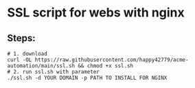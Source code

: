 # SSL script for webs with nginx

## Steps:
```
# 1. download
curl -OL https://raw.githubusercontent.com/happy42779/acme-automation/main/ssl.sh && chmod +x ssl.sh
# 2. run ssl.sh with parameter
./ssl.sh -d YOUR DOMAIN -p PATH TO INSTALL FOR NGINX
```
